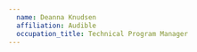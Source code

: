 ```yaml
---
  name: Deanna Knudsen
  affiliation: Audible
  occupation_title: Technical Program Manager
---
```

